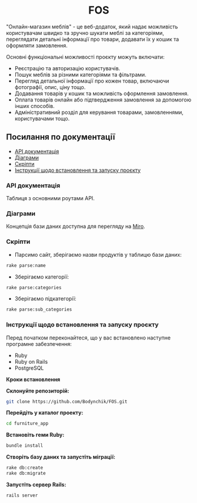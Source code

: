 <h1 align="center">FOS</h1>

"Онлайн-магазин меблів" - це веб-додаток, який надає можливість користувачам швидко та зручно шукати меблі за категоріями, переглядати детальні інформації про товари, додавати їх у кошик та оформляти замовлення.

Основні функціональні можливості проєкту можуть включати:

- Реєстрацію та авторизацію користувачів.
- Пошук меблів за різними категоріями та фільтрами.
- Перегляд детальної інформації про кожен товар, включаючи фотографії, опис, ціну тощо.
- Додавання товарів у кошик та можливість оформлення замовлення.
- Оплата товарів онлайн або підтвердження замовлення за допомогою інших способів.
- Адміністративний розділ для керування товарами, замовленнями, користувачами тощо.

## Посилання по документації

- [API документація](#api-документація)
- [Діаграми](#діаграми)
- [Скріпти](#скріпти)
- [Інструкції щодо встановлення та запуску проєкту](#інструкції-щодо-встановлення-та-запуску-проєкту)

### API документація

Таблиця з основними роутами API.

### Діаграми

Концепція бази даних доступна для перегляду на [Miro](https://miro.com/app/board/uXjVNpcTCqc=/).

### Скріпти

- Парсимо сайт, зберігаємо назви продуктів у таблицю бази даних:
```bash
rake parse:name
```
- Зберігаємо категорії:
```bash
rake parse:categories
```
- Зберігаємо підкатегорії:
```bash
rake parse:sub_categories
```

### Інструкції щодо встановлення та запуску проєкту

Перед початком переконайтеся, що у вас встановлено наступне програмне забезпечення:

- Ruby
- Ruby on Rails
- PostgreSQL

**Кроки встановлення**

**Склонуйте репозиторій:**

```bash 
git clone https://github.com/Bodynchik/FOS.git
```

**Перейдіть у каталог проекту:**

```bash
cd furniture_app
```

**Встановіть геми Ruby:**

```bash
bundle install
```

**Створіть базу даних та запустіть міграції:**

```bash
rake db:create
rake db:migrate
```

**Запустіть сервер Rails:**

```bash
rails server
```
